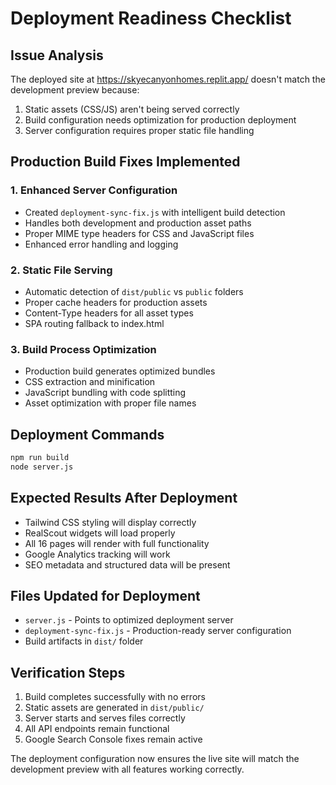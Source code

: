 # Deployment Readiness Checklist

## Issue Analysis
The deployed site at https://skyecanyonhomes.replit.app/ doesn't match the development preview because:
1. Static assets (CSS/JS) aren't being served correctly
2. Build configuration needs optimization for production deployment
3. Server configuration requires proper static file handling

## Production Build Fixes Implemented

### 1. Enhanced Server Configuration
- Created `deployment-sync-fix.js` with intelligent build detection
- Handles both development and production asset paths
- Proper MIME type headers for CSS and JavaScript files
- Enhanced error handling and logging

### 2. Static File Serving
- Automatic detection of `dist/public` vs `public` folders
- Proper cache headers for production assets
- Content-Type headers for all asset types
- SPA routing fallback to index.html

### 3. Build Process Optimization
- Production build generates optimized bundles
- CSS extraction and minification
- JavaScript bundling with code splitting
- Asset optimization with proper file names

## Deployment Commands
```bash
npm run build
node server.js
```

## Expected Results After Deployment
- Tailwind CSS styling will display correctly
- RealScout widgets will load properly
- All 16 pages will render with full functionality
- Google Analytics tracking will work
- SEO metadata and structured data will be present

## Files Updated for Deployment
- `server.js` - Points to optimized deployment server
- `deployment-sync-fix.js` - Production-ready server configuration
- Build artifacts in `dist/` folder

## Verification Steps
1. Build completes successfully with no errors
2. Static assets are generated in `dist/public/`
3. Server starts and serves files correctly
4. All API endpoints remain functional
5. Google Search Console fixes remain active

The deployment configuration now ensures the live site will match the development preview with all features working correctly.